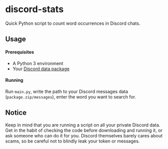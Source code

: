# discord-stats

Quick Python script to count word occurrences in Discord chats. 



## Usage

#### Prerequisites

- A Python 3 environment
- Your [Discord data package](https://support.discord.com/hc/en-us/articles/360004027692-Requesting-a-Copy-of-your-Data)

#### Running

Run `main.py`, write the path to your Discord messages data (`package.zip/messages`), enter the word you want to search for.



## Notice

Keep in mind that you are running a script on all your private Discord data. Get in the habit of checking the code before downloading and running it, or ask someone who can do it for you. Discord themselves barely cares about scams, so be careful not to blindly leak your token or messages. 